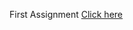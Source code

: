 
First Assignment [Click here](https://github.com/MEF-BDA503/pj18-yildizmust/blob/master/Assignment_1.md) 
